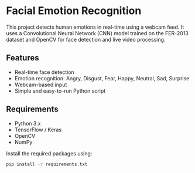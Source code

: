 # Facial Emotion Recognition

This project detects human emotions in real-time using a webcam feed. It uses a Convolutional Neural Network (CNN) model trained on the FER-2013 dataset and OpenCV for face detection and live video processing.

## Features

- Real-time face detection
- Emotion recognition: Angry, Disgust, Fear, Happy, Neutral, Sad, Surprise
- Webcam-based input
- Simple and easy-to-run Python script

## Requirements

- Python 3.x
- TensorFlow / Keras
- OpenCV
- NumPy

Install the required packages using:

```bash
pip install -r requirements.txt



